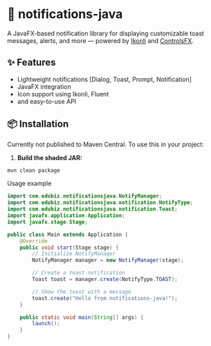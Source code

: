 # 📢 notifications-java

A JavaFX-based notification library for displaying customizable toast messages, alerts,
and more — powered by [Ikonli](https://kordamp.org/ikonli/) and [ControlsFX](https://github.com/controlsfx/controlsfx).

## ✨ Features

- Lightweight notifications [Dialog, Toast, Prompt, Notification]
- JavaFX integration
- Icon support using Ikonli, Fluent
- and easy-to-use API

## 📦 Installation

Currently not published to Maven Central. To use this in your project:

1. **Build the shaded JAR:**

```bash
mvn clean package
```

Usage example
```java
import com.edubiz.notificationsjava.NotifyManager;
import com.edubiz.notificationsjava.notification.NotifyType;
import com.edubiz.notificationsjava.notification.Toast;
import javafx.application.Application;
import javafx.stage.Stage;

public class Main extends Application {
    @Override
    public void start(Stage stage) {
        // Initialize NotifyManager
        NotifyManager manager = new NotifyManager(stage);

        // Create a toast notification
        Toast toast = manager.create(NotifyType.TOAST);

        // Show the toast with a message
        toast.create("Hello from notifications-java!");
    }

    public static void main(String[] args) {
        launch();
    }
}
```

